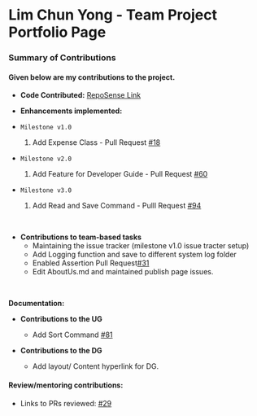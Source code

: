 # Lim Chun Yong - Team Project Portfolio Page


### Summary of Contributions
#### Given below are my contributions to the project.

* **Code Contributed:** [RepoSense Link](https://nus-tic4002-ay2122s2.github.io/tp-dashboard/?search=&sort=groupTitle&sortWithin=title&timeframe=commit&mergegroup=&groupSelect=groupByRepos&breakdown=true&checkedFileTypes=docs~functional-code~test-code~other&since=2022-02-11&tabOpen=true&tabType=zoom&zA=jr-mojito&zR=AY2122S2-TIC4002-F18-3%2Ftp2%5Bmaster%5D&zACS=108.24581005586592&zS=2022-02-11&zFS=&zU=2022-04-08&zMG=false&zFTF=commit&zFGS=groupByRepos&zFR=false)


* **Enhancements implemented:**

* ```Milestone v1.0```
    1. Add Expense Class - Pull Request [#18](https://github.com/AY2122S1-TIC4001-F18-2/tp/pull/18)

* ```Milestone v2.0```
     1. Add Feature for Developer Guide - Pull Request [#60](https://github.com/AY2122S1-TIC4001-F18-2/tp/pull/60)
   
* ```Milestone v3.0```
    1. Add Read and Save Command  - Pulll Request [#94](https://github.com/AY2122S1-TIC4001-F18-2/tp/pull/94)
   
 <br>

* **Contributions to team-based tasks**
  * Maintaining the issue tracker (milestone v1.0 issue tracter setup)
  * Add Logging function and save to different system log folder
  * Enabled Assertion Pull Request[#31](https://github.com/AY2122S1-TIC4001-F18-2/tp/pull/31)
  * Edit AboutUs.md and maintained publish page issues.
<br>

**Documentation:**

* **Contributions to the UG**
  * Add Sort Command [#81](https://github.com/AY2122S1-TIC4001-F18-2/tp/pull/81)
  
* **Contributions to the DG**
  * Add layout/ Content hyperlink for DG.
 
#### Review/mentoring contributions: 
  * Links to PRs reviewed: 
   [#29](https://github.com/AY2122S1-TIC4001-F18-2/tp/pull/29)
    



